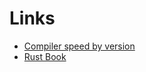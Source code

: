 # Links
- [Compiler speed by version](https://perf.rust-lang.org/)
- [Rust Book](https://doc.rust-lang.org/book)